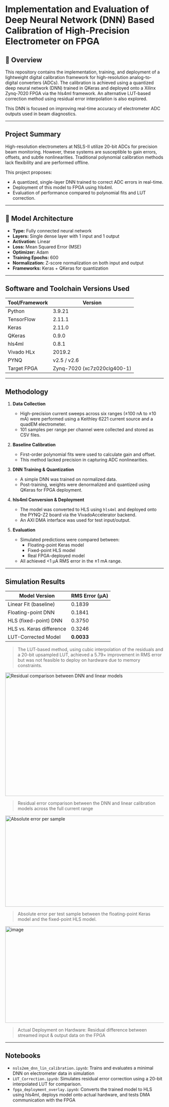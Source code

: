 # Implementation and Evaluation of Deep Neural Network (DNN) Based Calibration of High-Precision Electrometer on FPGA

## 📌 Overview

This repository contains the implementation, training, and deployment of a lightweight digital calibration framework for high-resolution analog-to-digital converters (ADCs). The calibration is achieved using a quantized deep neural network (DNN) trained in QKeras and deployed onto a Xilinx Zynq-7020 FPGA via the hls4ml framework. An alternative LUT-based correction method using residual error interpolation is also explored.

This DNN is focused on improving real-time accuracy of electrometer ADC outputs used in beam diagnostics.

---

## Project Summary

High-resolution electrometers at NSLS-II utilize 20-bit ADCs for precision beam monitoring. However, these systems are susceptible to gain errors, offsets, and subtle nonlinearities. Traditional polynomial calibration methods lack flexibility and are performed offline.

This project proposes:
- A quantized, single-layer DNN trained to correct ADC errors in real-time.
- Deployment of this model to FPGA using hls4ml.
- Evaluation of performance compared to polynomial fits and LUT correction.

---

## 🧠 Model Architecture

- **Type:** Fully connected neural network  
- **Layers:** Single dense layer with 1 input and 1 output  
- **Activation:** Linear  
- **Loss:** Mean Squared Error (MSE)  
- **Optimizer:** Adam  
- **Training Epochs:** 600  
- **Normalization:** Z-score normalization on both input and output  
- **Frameworks:** Keras + QKeras for quantization

---

## Software and Toolchain Versions Used

| Tool/Framework       | Version        |
|----------------------|----------------|
| Python               | 3.9.21         |
| TensorFlow           | 2.11.1         |
| Keras                | 2.11.0         |
| QKeras               | 0.9.0          |
| hls4ml               | 0.8.1          |
| Vivado HLx           | 2019.2         |
| PYNQ                 | v2.5 / v2.6    |
| Target FPGA          | Zynq-7020 (xc7z020clg400-1) |

---

## Methodology

1. **Data Collection**
   - High-precision current sweeps across six ranges (±100 nA to ±10 mA) were performed using a Keithley 6221 current source and a quadEM electrometer.
   - 101 samples per range per channel were collected and stored as CSV files.

2. **Baseline Calibration**
   - First-order polynomial fits were used to calculate gain and offset.
   - This method lacked precision in capturing ADC nonlinearities.

3. **DNN Training & Quantization**
   - A simple DNN was trained on normalized data.
   - Post-training, weights were denormalized and quantized using QKeras for FPGA deployment.

4. **hls4ml Conversion & Deployment**
   - The model was converted to HLS using `hls4ml` and deployed onto the PYNQ-Z2 board via the VivadoAccelerator backend.
   - An AXI DMA interface was used for test input/output.

5. **Evaluation**
   - Simulated predictions were compared between:
     - Floating-point Keras model
     - Fixed-point HLS model
     - Real FPGA-deployed model
   - All achieved <1 µA RMS error in the ±1 mA range.

---

## Simulation Results

| Model Version            | RMS Error (µA) |
|--------------------------|----------------|
| Linear Fit (baseline)    | 0.1839         |
| Floating-point DNN       | 0.1841         |
| HLS (fixed-point) DNN    | 0.3750         |
| HLS vs. Keras difference | 0.3246         |
| LUT-Corrected Model      | **0.0033**     |

> The LUT-based method, using cubic interpolation of the residuals and a 20-bit upsampled LUT, achieved a 5.79× improvement in RMS error but was not feasible to deploy on hardware due to memory constraints.

<img width="583" height="393" alt="Residual comparison between DNN and linear models" src="https://github.com/user-attachments/assets/107de5ea-eae4-45bf-a5b7-e7e7375131fb" />





> Residual error comparison between the DNN and linear calibration models across the full current range

<img width="590" height="290" alt="Absolute error per sample" src="https://github.com/user-attachments/assets/bc5447b0-3c21-46e8-b9c3-d3cc5c337d89" />





> Absolute error per test sample between the floating-point Keras model and the fixed-point HLS model.




<img width="640" height="307" alt="image" src="https://github.com/user-attachments/assets/7acba502-a785-46b1-b5ca-10bc0215a0a8" />





> Actual Deployment on Hardware: Residual difference between streamed input & output data on the FPGA 
---

## Notebooks

- `nsls2em_dnn_lin_calibration.ipynb`: Trains and evaluates a minimal DNN on electrometer data in simulation
- `LUT_Correction.ipynb`: Simulates residual error correction using a 20-bit interpolated LUT for comparison.
- `fpga_deployment_overlay.ipynb`: Converts the trained model to HLS using hls4ml, deploys model onto actual hardware, and tests DMA communication with the FPGA
